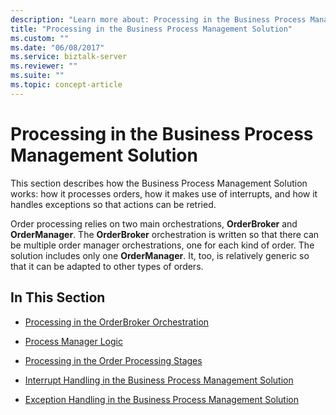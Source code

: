 ```yaml
---
description: "Learn more about: Processing in the Business Process Management Solution"
title: "Processing in the Business Process Management Solution"
ms.custom: ""
ms.date: "06/08/2017"
ms.service: biztalk-server
ms.reviewer: ""
ms.suite: ""
ms.topic: concept-article
---
```

# Processing in the Business Process Management Solution
This section describes how the Business Process Management Solution works: how it processes orders, how it makes use of interrupts, and how it handles exceptions so that actions can be retried.  
  
 Order processing relies on two main orchestrations, **OrderBroker** and **OrderManager**. The **OrderBroker** orchestration is written so that there can be multiple order manager orchestrations, one for each kind of order. The solution includes only one **OrderManager**. It, too, is relatively generic so that it can be adapted to other types of orders.  
  
## In This Section  
  
-   [Processing in the OrderBroker Orchestration](../core/processing-in-the-orderbroker-orchestration.md)  
  
-   [Process Manager Logic](../core/process-manager-logic.md)  
  
-   [Processing in the Order Processing Stages](../core/processing-in-the-order-processing-stages.md)  
  
-   [Interrupt Handling in the Business Process Management Solution](../core/interrupt-handling-in-the-business-process-management-solution.md)  
  
-   [Exception Handling in the Business Process Management Solution](../core/exception-handling-in-the-business-process-management-solution.md)
